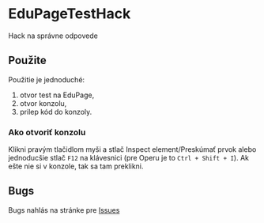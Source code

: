 # EduPageTestHack
Hack na správne odpovede

## Použite
Použitie je jednoduché:
1. otvor test na EduPage,
2. otvor konzolu,
3. prilep kód do konzoly.

### Ako otvoriť konzolu
Klikni pravým tlačidlom myši a stlač Inspect element/Preskúmať prvok alebo jednoducšie stlač `F12` na klávesnici (pre Operu je to `Ctrl + Shift + I`). Ak ešte nie si v konzole, tak sa tam preklikni.

## Bugs
Bugs nahlás na stránke pre [Issues](https://github.com/markotomcik/EduPageTestHack/issues)
